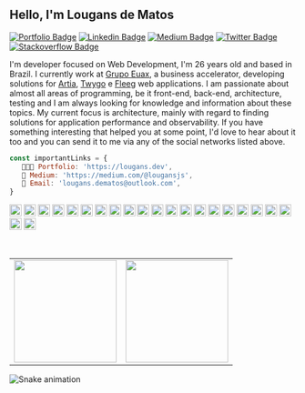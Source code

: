 ## Hello, I'm Lougans de Matos

[![Portfolio Badge](https://img.shields.io/badge/Website-lougans.dev-black)](https://lougans.dev)
[![Linkedin Badge](https://img.shields.io/badge/-LinkedIn-blue?style=flat-square&logo=Linkedin&logoColor=white&link=https://www.linkedin.com/in/lougansdematos/)](https://www.linkedin.com/in/lougansdematos/) 
[![Medium Badge](https://img.shields.io/badge/-Medium-292929?style=flat-square&labelColor=292929&logo=Medium&link=https://medium.com/@lougansjs/)](https://medium.com/@lougansjs/)
[![Twitter Badge](https://img.shields.io/badge/-Twitter-1ca0f1?style=flat-square&labelColor=1ca0f1&logo=twitter&logoColor=white&link=https://twitter.com/lougans_matos)](https://twitter.com/lougans_matos)
[![Stackoverflow Badge](https://img.shields.io/badge/-Stackoverflow-4CA143?style=flat-square&logo=Stackoverflow&logoColor=white&link=https://pt.stackoverflow.com/users/116911/lougansjs?tab=profile)](https://pt.stackoverflow.com/users/116911/lougansjs?tab=profile)

I'm developer focused on Web Development, I'm 26 years old and based in Brazil. I currently work at <a href="https://grupoeuax.com.br">Grupo Euax</a>, a business accelerator, developing solutions for <a href="https://artia.com">Artia</a>, <a href="https://twygoead.com/site">Twygo</a> e <a href="https://fleeg.com">Fleeg</a> web applications.
I am passionate about almost all areas of programming, be it front-end, back-end, architecture, testing and I am always looking for knowledge and information about these topics.
My current focus is architecture, mainly with regard to finding solutions for application performance and observability.
If you have something interesting that helped you at some point, I'd love to hear about it too and you can send it to me via any of the social networks listed above.

```js
const importantLinks = {
   👨🏻‍💻 Portfolio: 'https://lougans.dev',
   📒 Medium: 'https://medium.com/@lougansjs', 
   👋 Email: 'lougans.dematos@outlook.com',
}
```

<a href="https://www.ruby-lang.org/pt/" title="Ruby"><img src="https://github.com/tomchen/stack-icons/blob/master/logos/ruby.svg" alt="Ruby" width="21px" height="21px"></a>
<a href="https://rubyonrails.org/" title="Ruby on Rails"><img src="https://github.com/tomchen/stack-icons/blob/master/logos/rails.svg" alt="Ruby on Rails" width="21px" height="21px"></a>
<a href="https://www.postgresql.org/" title="Postgresql"><img src="https://github.com/tomchen/stack-icons/blob/master/logos/postgresql.svg" alt="Postgresql" width="21px" height="21px"></a>
<a href="https://aws.amazon.com/" title="AWS"><img src="https://github.com/tomchen/stack-icons/blob/master/logos/aws.svg" alt="AWS" width="21px" height="21px"></a>
<a href="https://www.postman.com/" title="Postman"><img src="https://github.com/tomchen/stack-icons/blob/master/logos/postman.svg" alt="Postman" width="21px" height="21px"></a>
<a href="https://developer.mozilla.org/en-US/docs/Web/JavaScript" title="JavaScript"><img src="https://github.com/tomchen/stack-icons/blob/master/logos/javascript.svg" alt="JavaScript" width="21px" height="21px"></a>
<a href="https://www.typescriptlang.org/" title="Typescript"><img src="https://github.com/tomchen/stack-icons/blob/master/logos/typescript-icon.svg" alt="Typescript" width="21px" height="21px"></a>
<a href="https://reactjs.org/" title="React"><img src="https://github.com/tomchen/stack-icons/blob/master/logos/react.svg" alt="React" width="21px" height="21px"></a>
<a href="https://jquery.com/" title="jQuery"><img src="https://github.com/tomchen/stack-icons/blob/master/logos/jquery-icon.svg" alt="jQuery" width="21px" height="21px"></a>
<a href="https://www.w3.org/TR/CSS/" title="CSS3"><img src="https://github.com/tomchen/stack-icons/blob/master/logos/css-3.svg" alt="CSS3" width="21px" height="21px"></a>
<a href="https://sass-lang.com/" title="Sass"><img src="https://github.com/tomchen/stack-icons/blob/master/logos/sass.svg" alt="Sass" width="21px" height="21px"></a>
<a href="https://getbootstrap.com/" title="Bootstrap"><img src="https://github.com/tomchen/stack-icons/blob/master/logos/bootstrap.svg" alt="Bootstrap" width="21px" height="21px"></a>
<a href="https://www.w3.org/TR/html5/" title="HTML5"><img src="https://github.com/tomchen/stack-icons/blob/master/logos/html-5.svg" alt="HTML5" width="21px" height="21px"></a>
<a href="https://nodejs.org/" title="Node.js"><img src="https://github.com/tomchen/stack-icons/blob/master/logos/nodejs-icon.svg" alt="Node.js" width="21px" height="21px"></a>
<a href="https://php.net/" title="PHP"><img src="https://github.com/tomchen/stack-icons/blob/master/logos/php.svg" alt="PHP" width="21px" height="21px"></a>
<a href="https://dev.mysql.com/" title="MySQL"><img src="https://github.com/tomchen/stack-icons/blob/master/logos/mysql.svg" alt="MySQL" width="21px" height="21px"></a>
<a href="https://graphql.org/" title="GraphQL"><img src="https://github.com/tomchen/stack-icons/blob/master/logos/graphql.svg" alt="GraphQL" width="21px" height="21px"></a>
<a href="https://www.docker.com/" title="docker"><img src="https://github.com/tomchen/stack-icons/blob/master/logos/docker-icon.svg" alt="docker" width="21px" height="21px"></a>
<a href="https://git-scm.com/" title="Git"><img src="https://github.com/tomchen/stack-icons/blob/master/logos/git-icon.svg" alt="Git" width="21px" height="21px"></a>
<a href="https://code.visualstudio.com/" title="Visual Studio Code"><img src="https://github.com/tomchen/stack-icons/blob/master/logos/visual-studio-code.svg" alt="Visual Studio Code" width="21px" height="21px"></a>
<a href="https://wordpress.org/" title="WordPress"><img src="https://github.com/tomchen/stack-icons/blob/master/logos/wordpress-icon.svg" alt="WordPress" width="21px" height="21px"></a>
<a href="https://www.adobe.com/products/photoshop.html" title="Adobe Photoshop"><img src="https://github.com/tomchen/stack-icons/blob/master/logos/adobe-photoshop.svg" alt="Adobe Photoshop" width="21px" height="21px"></a>

<br/>

<table>
 <row>
   <td>
    <!-- Card -->
     <img height='180em' src='https://github-readme-stats.vercel.app/api/top-langs/?username=lougansjs&layout=compact&theme=react'>
   </td>
   <td>
     <img height='180em' src='https://github-readme-stats.vercel.app/api?username=lougansjs&show_icons=true&theme=react'>
   </td>
 </row>
</table> 
 
 
![Snake animation](https://github.com/lougansjs/lougansjs/blob/output/github-contribution-grid-snake.svg)
 
